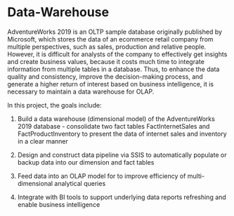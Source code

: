 # Data-Warehouse 
AdventureWorks 2019 is an OLTP sample database originally published by Microsoft, which stores the data of an ecommerce retail company from multiple perspectives, such as sales, production and relative people. However, it is difficult for analysts of the company to effectively get insights and create business values, because it costs much time to integrate information from multiple tables in a database. Thus, to enhance the data quality and consistency, improve the decision-making process, and generate a higher return of interest based on business intelligence, it is necessary to maintain a data warehouse for OLAP.

In this project, the goals include: 

1. Build a data warehouse (dimensional model) of the AdventureWorks 2019 database - consolidate two fact tables FactInternetSales and FactProductInventory to present the data of internet sales and inventory in a clear manner

2. Design and construct data pipeline via SSIS to automatically populate or backup data into our dimension and fact tables

3. Feed data into an OLAP model for to improve efficiency of multi-dimensional analytical queries

4. Integrate with BI tools to support underlying data reports refreshing and enable business intelligence
